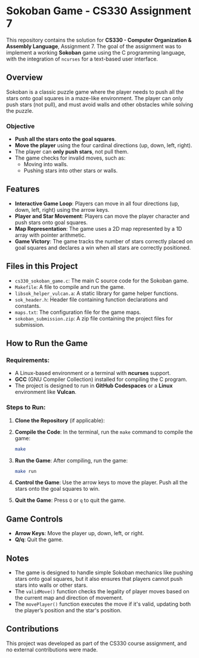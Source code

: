 
# Sokoban Game - CS330 Assignment 7

This repository contains the solution for **CS330 - Computer Organization & Assembly Language**, Assignment 7. The goal of the assignment was to implement a working **Sokoban** game using the C programming language, with the integration of `ncurses` for a text-based user interface. 

## Overview

Sokoban is a classic puzzle game where the player needs to push all the stars onto goal squares in a maze-like environment. The player can only push stars (not pull), and must avoid walls and other obstacles while solving the puzzle.

### **Objective**
- **Push all the stars onto the goal squares**.
- **Move the player** using the four cardinal directions (up, down, left, right).
- The player can **only push stars**, not pull them.
- The game checks for invalid moves, such as:
  - Moving into walls.
  - Pushing stars into other stars or walls.
  
## Features

- **Interactive Game Loop**: Players can move in all four directions (up, down, left, right) using the arrow keys.
- **Player and Star Movement**: Players can move the player character and push stars onto goal squares.
- **Map Representation**: The game uses a 2D map represented by a 1D array with pointer arithmetic.
- **Game Victory**: The game tracks the number of stars correctly placed on goal squares and declares a win when all stars are correctly positioned.

## Files in this Project

- `cs330_sokoban_game.c`: The main C source code for the Sokoban game.
- `Makefile`: A file to compile and run the game.
- `libsok_helper_vulcan.a`: A static library for game helper functions.
- `sok_header.h`: Header file containing function declarations and constants.
- `maps.txt`: The configuration file for the game maps.
- `sokoban_submission.zip`: A zip file containing the project files for submission.

## How to Run the Game

### Requirements:
- A Linux-based environment or a terminal with **ncurses** support.
- **GCC** (GNU Compiler Collection) installed for compiling the C program.
- The project is designed to run in **GitHub Codespaces** or a **Linux** environment like **Vulcan**.

### Steps to Run:

1. **Clone the Repository** (if applicable):
   
2. **Compile the Code**:
   In the terminal, run the `make` command to compile the game:
   ```bash
   make
   ```

3. **Run the Game**:
   After compiling, run the game:
   ```bash
   make run
   ```

4. **Control the Game**:
   Use the arrow keys to move the player. Push all the stars onto the goal squares to win.

5. **Quit the Game**:
   Press `Q` or `q` to quit the game.

## Game Controls
- **Arrow Keys**: Move the player up, down, left, or right.
- **Q/q**: Quit the game.

## Notes

- The game is designed to handle simple Sokoban mechanics like pushing stars onto goal squares, but it also ensures that players cannot push stars into walls or other stars.
- The `validMove()` function checks the legality of player moves based on the current map and direction of movement.
- The `movePlayer()` function executes the move if it's valid, updating both the player’s position and the star's position.

## Contributions

This project was developed as part of the CS330 course assignment, and no external contributions were made.

